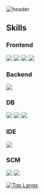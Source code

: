 ![header](https://capsule-render.vercel.app/api?text=WANSU-JOO&type=Waving&&color=gradient&customColorList=5,30&desc=Web%20Developer&height=200&fontAlignY=40)
<br>
## Skills
### Frontend
[<img src="https://img.shields.io/badge/Vue.js-4FC08D?style=flat&logo=Vue.js&logoColor=white"/>](https://img.shields.io/badge/Vue.js-35495E?style=for-the-badge&logo=vue.js&logoColor=4FC08D) <img src="https://img.shields.io/badge/JavaScript-F7DF1E?style=flat&logo=JavaScript&logoColor=white"/> <img src="https://img.shields.io/badge/TypeScript-3178C6?style=flat&logo=TypeScript&logoColor=white"/> <img src="https://img.shields.io/badge/Bootstrap-7952B3?style=flat&logo=Bootstrap&logoColor=white"/>

### Backend
<img src="https://img.shields.io/badge/Spring Boot-6DB33F?style=flat&logo=Spring Boot&logoColor=white"/>

### DB
<img src="https://img.shields.io/badge/MariaDB-003545?style=flat&logo=MariaDB&logoColor=white"/> <img src="https://img.shields.io/badge/MySQL-4479A1?style=flat&logo=MySQL&logoColor=white"/> <img src="https://img.shields.io/badge/Oracle-F80000?style=flat&logo=Oracle&logoColor=white"/>

### IDE
<img src="https://img.shields.io/badge/IntelliJ IDEA-000000?style=flat&logo=IntelliJ IDEA&logoColor=white"/>

### SCM
<img src="https://img.shields.io/badge/Subversion-809CC9?style=flat&logo=Subversion&logoColor=white"/> <img src="https://img.shields.io/badge/Git-F05032?style=flat&logo=Git&logoColor=white"/>

[![Top Langs](https://github-readme-stats.vercel.app/api/top-langs/?username=WANSU-JOO)](https://github.com/anuraghazra/github-readme-stats)

<!--
**WANSU-JOO/WANSU-JOO** is a ✨ _special_ ✨ repository because its `README.md` (this file) appears on your GitHub profile.

Here are some ideas to get you started:

- 🔭 I’m currently working on ...
- 🌱 I’m currently learning ...
- 👯 I’m looking to collaborate on ...
- 🤔 I’m looking for help with ...
- 💬 Ask me about ...
- 📫 How to reach me: ...
- 😄 Pronouns: ...
- ⚡ Fun fact: ...
-->
